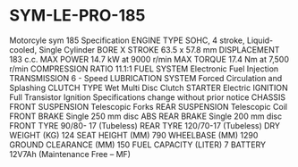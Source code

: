 # SYM-LE-PRO-185
Motorcyle sym 185
Specification
ENGINE
TYPE
SOHC, 4 stroke, Liquid-cooled, Single Cylinder
BORE X STROKE
63.5 x 57.8 mm
DISPLACEMENT
183 c.c.
MAX POWER
14.7 kW at 9000 r/min
MAX TORQUE
17.4 Nm at 7,500 r/min
COMPRESSION RATIO
11.1:1
FUEL SYSTEM
Electronic Fuel Injection
TRANSMISSION
6 - Speed
LUBRICATION SYSTEM
Forced Circulation and Splashing
CLUTCH TYPE
Wet Multi Disc Clutch
STARTER
Electric
IGNITION
Full Transistor Ignition
Specifications change without prior notice
CHASSIS
FRONT SUSPENSION
Telescopic Forks
REAR SUSPENSION
Telescopic Coil
FRONT BRAKE
Single 250 mm disc ABS
REAR BRAKE
Single 200 mm disc
FRONT TYRE
90/80- 17 (Tubeless)
REAR TYRE
120/70-17 (Tubeless)
DRY WEIGHT (KG)
124
SEAT HEIGHT (MM)
790
WHEELBASE (MM)
1290
GROUND CLEARANCE (MM)
150
FUEL CAPACITY (LITER)
7
BATTERY
12V7Ah (Maintenance Free – MF)

